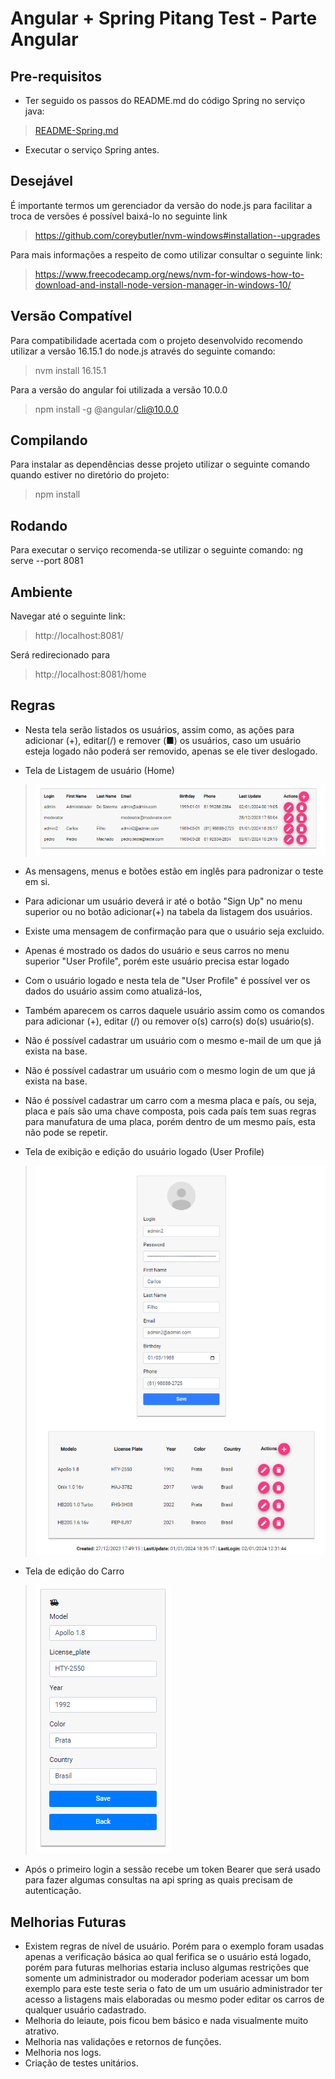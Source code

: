 # Angular + Spring Pitang Test - Parte Angular

## Pre-requisitos
- Ter seguido os passos do README.md do código Spring no serviço java:
> [README-Spring.md](../spring-boot-server/README.md)
- Executar o serviço Spring antes.

## Desejável
É importante termos um gerenciador da versão do node.js para facilitar a troca de versões é possível baixá-lo no seguinte link
> https://github.com/coreybutler/nvm-windows#installation--upgrades

Para mais informações a respeito de como utilizar consultar o seguinte link:
> https://www.freecodecamp.org/news/nvm-for-windows-how-to-download-and-install-node-version-manager-in-windows-10/

## Versão Compatível
Para compatibilidade acertada com o projeto desenvolvido recomendo utilizar a versão 16.15.1 do node.js através do seguinte comando:
> nvm install 16.15.1

Para a versão do angular foi utilizada a versão 10.0.0
> npm install -g @angular/cli@10.0.0

## Compilando
Para instalar as dependências desse projeto utilizar o seguinte comando quando estiver no 
diretório do projeto:
> npm install


## Rodando
Para executar o serviço recomenda-se utilizar o seguinte comando:
ng serve --port 8081

## Ambiente
Navegar até o seguinte link:
> http://localhost:8081/

Será redirecionado para
> http://localhost:8081/home

## Regras
 - Nesta tela serão listados os usuários, assim como, as ações para adicionar (+), editar(/) e remover (■) os usuários, caso
um usuário esteja logado não poderá ser removido, apenas se ele tiver deslogado.
 * Tela de Listagem de usuário (Home)
> ![listagem-usuarios](listagem-usuarios.png)
 - As mensagens, menus e botões estão em inglês para padronizar o teste em si.

 - Para adicionar um usuário deverá ir até o botão "Sign Up" no menu superior ou no botão adicionar(+) na tabela da listagem 
dos usuários.

 - Existe uma mensagem de confirmação para que o usuário seja excluido.
 - Apenas é mostrado os dados do usuário e seus carros no menu superior "User Profile", porém este usuário precisa estar logado

 - Com o usuário logado e nesta tela de "User Profile" é possível ver os dados do usuário assim como atualizá-los, 
 - Também aparecem os carros daquele usuário assim como os comandos para adicionar (+), editar (/) ou remover o(s) carro(s) do(s) 
usuário(s). 

 - Não é possível cadastrar um usuário com o mesmo e-mail de um que já exista na base.
 - Não é possível cadastrar um usuário com o mesmo login de um que já exista na base.
 - Não é possível cadastrar um carro com a mesma placa e país, ou seja, placa e país são uma chave composta, pois cada país 
   tem suas regras para manufatura de uma placa, porém dentro de um mesmo país, esta não pode se repetir.
* Tela de exibição e edição do usuário logado (User Profile)
> ![tela-exemplo-profile-logado](tela-exemplo-profile-logado.png)

* Tela de edição do Carro
> ![edicao-do-carro.png](edicao-do-carro.png)
   - Após o primeiro login a sessão recebe um token Bearer que será usado para fazer algumas consultas na api spring as 
  quais precisam de autenticação.

## Melhorias Futuras
 - Existem regras de nível de usuário. Porém para o exemplo foram usadas apenas a verificação básica ao qual ferifica se o 
usuário está logado, porém para futuras melhorias estaria incluso algumas restrições que somente um administrador ou 
moderador poderiam acessar um bom exemplo para este teste seria o fato de um um usuário administrador ter acesso a listagens
mais elaboradas ou mesmo poder editar os carros de qualquer usuário cadastrado.
 - Melhoria do leiaute, pois ficou bem básico e nada visualmente muito atrativo.
 - Melhoria nas validações e retornos de funções.
 - Melhoria nos logs.
 - Criação de testes unitários.

